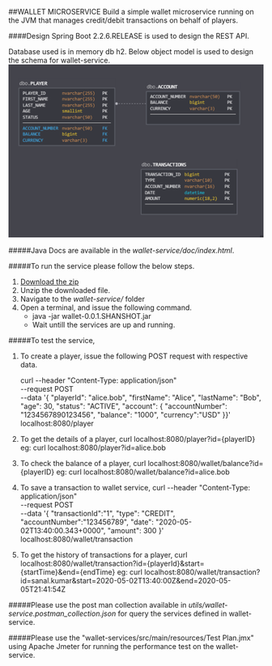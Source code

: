 ##WALLET MICROSERVICE
Build a simple wallet microservice running on the JVM that manages credit/debit
transactions on behalf of players.

####Design
Spring Boot 2.2.6.RELEASE is used to design the REST API.

Database used is in memory db h2.
Below object model is used to design the schema for wallet-service.
![](utils/Object_Modelling.PNG)

#####Java Docs are available in the _wallet-service/doc/index.html_. 

#####To run the service please follow the below steps. 
1) [Download the zip](https://github.com/SanalKumarK/wallet-service/archive/master.zip)
2) Unzip the downloaded file.
3) Navigate to the _wallet-service/_ folder
4) Open a terminal, and issue the following command.
    * java -jar wallet-0.0.1.SHANSHOT.jar
    * Wait untill the services are up and running.

#####To test the service,     
1) To create a player, issue the following POST request with respective data.

    curl --header "Content-Type: application/json" \
    --request POST \
    --data '{ "playerId": "alice.bob",
          	  "firstName": "Alice",
              "lastName": "Bob",
              "age": 30,
              "status": "ACTIVE",
              "account": {
              	"accountNumber": "1234567890123456",
              	"balance": "1000",
              	"currency":"USD"
              }}'\
    localhost:8080/player   

2) To get the details of a player, 
    curl localhost:8080/player?id={playerID}
    eg: curl localhost:8080/player?id=alice.bob

3) To check the balance of a player,
    curl localhost:8080/wallet/balance?id={playerID}
    eg: curl localhost:8080/wallet/balance?id=alice.bob
 
4) To save a transaction to wallet service, 
     curl --header "Content-Type: application/json" \
         --request POST \
         --data '{ "transactionId":"1",
                 	"type": "CREDIT",
                 	"accountNumber":"123456789",
                    "date": "2020-05-02T13:40:00.343+0000",
                    "amount": 300 }'\
         localhost:8080/wallet/transaction         

5) To get the history of transactions for a player,
    curl localhost:8080/wallet/transaction?id={playerId}&start={startTime}&end={endTime} 
    eg: curl localhost:8080/wallet/transaction?id=sanal.kumar&start=2020-05-02T13:40:00Z&end=2020-05-05T21:41:54Z
              
#####Please use the post man collection available in *utils/wallet-service.postman_collection.json* for query the services defined in wallet-service.

#####Please use the "wallet-services/src/main/resources/Test Plan.jmx" using Apache Jmeter for running the performance test on the wallet-service.